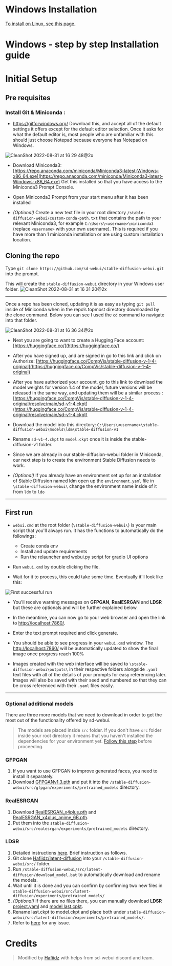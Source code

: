 # Windows Installation

[To install on Linux, see this page.](https://sd-webui.github.io/stable-diffusion-webui/docs/2.linux-installation.html)

# Windows - step by step Installation guide 

# Initial Setup 

## Pre requisites

### Install Git & Miniconda :

* https://gitforwindows.org/ Download this, and accept all of the default settings it offers except for the default editor selection. Once it asks for what the default editor is, most people who are unfamiliar with this should just choose Notepad because everyone has Notepad on Windows.

![CleanShot 2022-08-31 at 16 29 48@2x](https://user-images.githubusercontent.com/463317/187796320-e6edbb39-dff1-46a2-a1a1-c4c1875d414c.jpg)
 

* Download Miniconda3:
 [https://repo.anaconda.com/miniconda/Miniconda3-latest-Windows-x86_64.exe](https://repo.anaconda.com/miniconda/Miniconda3-latest-Windows-x86_64.exe) Get this installed so that you have access to the Miniconda3 Prompt Console.

* Open Miniconda3 Prompt from your start menu after it has been installed

* _(Optional)_ Create a new text file in your root directory `/stable-diffusion-webui/custom-conda-path.txt` that contains the path to your relevant Miniconda3, for example `C:\Users\<username>\miniconda3` (replace `<username>` with your own username). This is required if you have more than 1 miniconda installation or are using custom installation location. 

## Cloning the repo

Type `git clone https://github.com/sd-webui/stable-diffusion-webui.git` into the prompt. 

This will create the `stable-diffusion-webui` directory in your Windows user folder. 
![CleanShot 2022-08-31 at 16 31 20@2x](https://user-images.githubusercontent.com/463317/187796462-29e5bafd-bbc1-4a48-adc8-7eccc174cb62.jpg)

--- 

Once a repo has been cloned, updating it is as easy as typing `git pull` inside of Miniconda when in the repo’s topmost directory downloaded by the clone command. Below you can see I used the `cd` command to navigate into that folder.
 
![CleanShot 2022-08-31 at 16 36 34@2x](https://user-images.githubusercontent.com/463317/187796970-db94402f-717b-43a8-9c85-270c0cd256c3.jpg)


* Next you are going to want to create a Hugging Face account: [https://huggingface.co/](https://huggingface.co/) 


* After you have signed up, and are signed in go to this link and click on Authorize: [https://huggingface.co/CompVis/stable-diffusion-v-1-4-original](https://huggingface.co/CompVis/stable-diffusion-v-1-4-original)  


* After you have authorized your account, go to this link to download the model weights for version 1.4 of the model, future versions will be released in the same way, and updating them will be a similar process : 
 [https://huggingface.co/CompVis/stable-diffusion-v-1-4-original/resolve/main/sd-v1-4.ckpt](https://huggingface.co/CompVis/stable-diffusion-v-1-4-original/resolve/main/sd-v1-4.ckpt)
 

* Download the model into this directory: `C:\Users\<username>\stable-diffusion-webui\models\ldm\stable-diffusion-v1`


* Rename `sd-v1-4.ckpt` to `model.ckpt` once it is inside the stable-diffusion-v1 folder.
 

* Since we are already in our stable-diffusion-webui folder in Miniconda, our next step is to create the environment Stable Diffusion needs to work. 


* _(Optional)_ If you already have an environment set up for an installation of Stable Diffusion named ldm open up the `environment.yaml` file in `\stable-diffusion-webui\` change the environment name inside of it from `ldm` to `ldo`

--- 

## First run
* `webui.cmd` at the root folder (`\stable-diffusion-webui\`) is your main script that you'll always run. It has the functions to automatically do the followings:
    * Create conda env 
    * Install and update requirements
    * Run the relauncher and webui.py script for gradio UI options 

* Run `webui.cmd` by double clicking the file.

* Wait for it to process, this could take some time. Eventually it’ll look like this:
 
![First successful run](https://user-images.githubusercontent.com/3688500/189009827-66c5df32-be44-4851-a265-6791444f537f.JPG)

* You'll receive warning messages on **GFPGAN**, **RealESRGAN** and **LDSR** but these are optionals and will be further explained below. 

* In the meantime, you can now go to your web browser and open the link to [http://localhost:7860/](http://localhost:7860/).

* Enter the text prompt required and click generate.

* You should be able to see progress in your `webui.cmd` window. The [http://localhost:7860/](http://localhost:7860/) will be automatically updated to show the final image once progress reach 100%

* Images created with the web interface will be saved to `\stable-diffusion-webui\outputs\` in their respective folders alongside `.yaml` text files with all of the details of your prompts for easy referencing later. Images will also be saved with their seed and numbered so that they can be cross referenced with their `.yaml` files easily. 

--- 

### Optional additional models 

There are three more models that we need to download in order to get the most out of the functionality offered by sd-webui.

> The models are placed inside `src` folder. If you don't have `src` folder inside your root directory it means that you haven't installed the dependencies for your environment yet. [Follow this step](#first-run) before proceeding.

### GFPGAN
1. If you want to use GFPGAN to improve generated faces, you need to install it separately.
1. Download [GFPGANv1.3.pth](https://github.com/TencentARC/GFPGAN/releases/download/v1.3.0/GFPGANv1.3.pth) and put it
into the `/stable-diffusion-webui/src/gfpgan/experiments/pretrained_models` directory. 

### RealESRGAN
1. Download [RealESRGAN_x4plus.pth](https://github.com/xinntao/Real-ESRGAN/releases/download/v0.1.0/RealESRGAN_x4plus.pth) and [RealESRGAN_x4plus_anime_6B.pth](https://github.com/xinntao/Real-ESRGAN/releases/download/v0.2.2.4/RealESRGAN_x4plus_anime_6B.pth).
1. Put them into the `stable-diffusion-webui/src/realesrgan/experiments/pretrained_models` directory. 

### LDSR
1. Detailed instructions [here](https://github.com/Hafiidz/latent-diffusion). Brief instruction as follows.
1. Git clone [Hafiidz/latent-diffusion](https://github.com/Hafiidz/latent-diffusion) into your `/stable-diffusion-webui/src/` folder.
1. Run `/stable-diffusion-webui/src/latent-diffusion/download_model.bat` to automatically download and rename the models.
1. Wait until it is done and you can confirm by confirming two new files in `stable-diffusion-webui/src/latent-diffusion/experiments/pretrained_models/`
1. _(Optional)_ If there are no files there, you can manually download **LDSR** [project.yaml](https://heibox.uni-heidelberg.de/f/31a76b13ea27482981b4/?dl=1) and [model last.cpkt](https://heibox.uni-heidelberg.de/f/578df07c8fc04ffbadf3/?dl=1). 
1. Rename last.ckpt to model.ckpt and place both under `stable-diffusion-webui/src/latent-diffusion/experiments/pretrained_models/`.
1. Refer to [here](https://github.com/sd-webui/stable-diffusion-webui/issues/488) for any issue.


# Credits
> Modified by [Hafiidz](https://github.com/Hafiidz) with helps from sd-webui discord and team.
